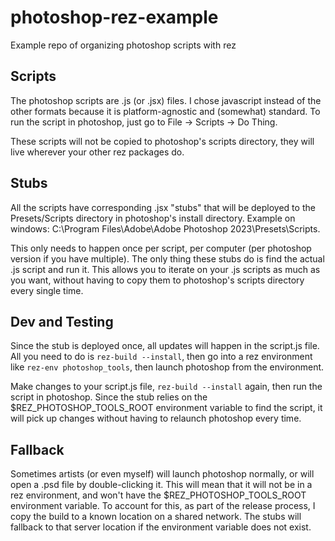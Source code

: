 # photoshop-rez-example
Example repo of organizing photoshop scripts with rez

## Scripts
The photoshop scripts are .js (or .jsx) files. I chose javascript instead of the other formats because it is platform-agnostic and (somewhat) standard.
To run the script in photoshop, just go to File -> Scripts -> Do Thing.

These scripts will not be copied to photoshop's scripts directory, they will live wherever your other rez packages do.

## Stubs
All the scripts have corresponding .jsx "stubs" that will be deployed to the Presets/Scripts directory
in photoshop's install directory. Example on windows: C:\Program Files\Adobe\Adobe Photoshop 2023\Presets\Scripts.

This only needs to happen once per script, per computer (per photoshop version if you have multiple).
The only thing these stubs do is find the actual .js script and run it. This allows you to iterate on your .js scripts as much as you want,
without having to copy them to photoshop's scripts directory every single time.

## Dev and Testing
Since the stub is deployed once, all updates will happen in the script.js file. All you need to do is `rez-build --install`,
then go into a rez environment like `rez-env photoshop_tools`, then launch photoshop from the environment.

Make changes to your script.js file, `rez-build --install` again, then run the script in photoshop.
Since the stub relies on the $REZ_PHOTOSHOP_TOOLS_ROOT environment variable to find the script,
it will pick up changes without having to relaunch photoshop every time.

## Fallback
Sometimes artists (or even myself) will launch photoshop normally, or will open a .psd file by double-clicking it.
This will mean that it will not be in a rez environment, and won't have the $REZ_PHOTOSHOP_TOOLS_ROOT environment variable.
To account for this, as part of the release process, I copy the build to a known location on a shared network.
The stubs will fallback to that server location if the environment variable does not exist.
